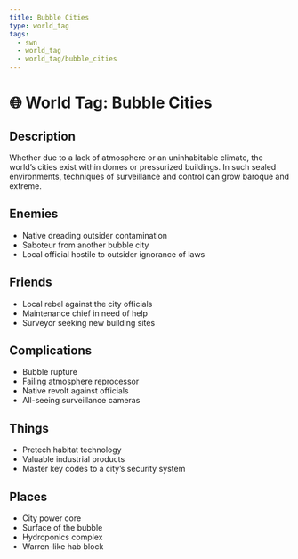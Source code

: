 ```yaml
---
title: Bubble Cities
type: world_tag
tags:
  - swn
  - world_tag
  - world_tag/bubble_cities
---
```

# 🌐 World Tag: Bubble Cities

## Description
Whether due to a lack of atmosphere or an uninhabitable climate, the world’s cities exist within domes or pressurized buildings. In such sealed environments, techniques of surveillance and control can grow baroque and extreme.
## Enemies
- Native dreading outsider contamination
- Saboteur from another bubble city
- Local official hostile to outsider ignorance of laws

## Friends
- Local rebel against the city officials
- Maintenance chief in need of help
- Surveyor seeking new building sites

## Complications
- Bubble rupture
- Failing atmosphere reprocessor
- Native revolt against officials
- All-seeing surveillance cameras

## Things
- Pretech habitat technology
- Valuable industrial products
- Master key codes to a city’s security system

## Places
- City power core
- Surface of the bubble
- Hydroponics complex
- Warren-like hab block

